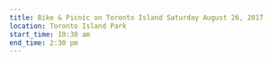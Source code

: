 ```yaml
---
title: Bike & Picnic on Toronto Island Saturday August 26, 2017
location: Toronto Island Park
start_time: 10:30 am
end_time: 2:30 pm
---
```

